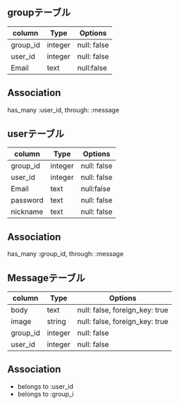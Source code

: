 ## groupテーブル
|column|Type|Options|
|------|----|-------|
|group_id|integer|null: false|
|user_id|integer|null: false|
|Email|text|null:false|

## Association
has_many :user_id, through: :message

## userテーブル
|column|Type|Options|
|------|----|-------|
|group_id|integer|null: false|
|user_id|integer|null: false|
|Email|text|null:false|
|password|text|null: false|
|nickname|text|null: false|

## Association
has_many :group_id, through: :message

## Messageテーブル
|column|Type|Options|
|------|----|-------|
|body|text|null: false, foreign_key: true|
|image|string|null: false, foreign_key: true|
|group_id|integer|null: false|
|user_id|integer|null: false|

## Association
- belongs to :user_id
- belongs to :group_i